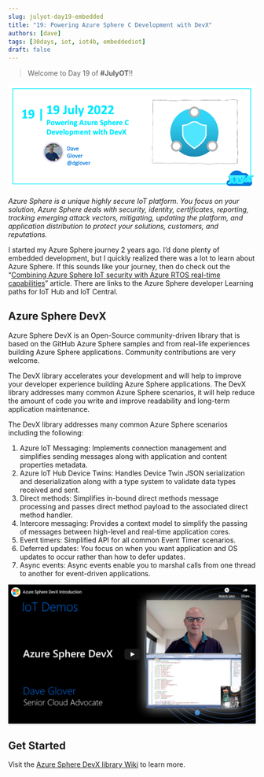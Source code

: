 ```yaml
---
slug: julyot-day19-embedded
title: "19: Powering Azure Sphere C Development with DevX"
authors: [dave]
tags: [30days, iot, iot4b, embeddediot]
draft: false
---
```


<head>
  <meta name="twitter:url" content="https://julyot.dev/blog/julyot-day19-embedded" />
  <meta name="twitter:title" content="Powering Azure Sphere C Development with DevX" />
  <meta name="twitter:description" content="Azure Sphere DevX is an Open-Source community-driven library that is based on the GitHub Azure Sphere samples and from real-life experiences building Azure Sphere applications." />
  <meta name="twitter:image" content="https://julyot.dev/img/png/JulyOT-banner-19-sphere-devx.png" />
  <meta name="twitter:card" content="summary_large_image" />
  <meta name="twitter:creator" content="@dglover" />
  <meta name="twitter:site" content="@AzureAdvocates" />
  <link rel="canonical" href="https://julyot.dev/blog/julyot-day19-embedded" />
</head>

> Welcome to Day 19 of **#JulyOT**!!

![Post banner](/img/png/JulyOT-banner-19-sphere-devx.png)

_Azure Sphere is a unique highly secure IoT platform. You focus on your solution, Azure Sphere deals with security, identity, certificates, reporting, tracking emerging attack vectors, mitigating, updating the platform, and application distribution to protect your solutions, customers, and reputations._

I started my Azure Sphere journey 2 years ago. I’d done plenty of embedded development, but I quickly realized there was a lot to learn about Azure Sphere. If this sounds like your journey, then do check out the “[Combining Azure Sphere IoT security with Azure RTOS real-time capabilities](https://techcommunity.microsoft.com/t5/internet-of-things/combining-azure-sphere-iot-security-with-azure-rtos-real-time/ba-p/1992869)” article. There are links to the Azure Sphere developer Learning paths for IoT Hub and IoT Central.

## Azure Sphere DevX

Azure Sphere DevX is an Open-Source community-driven library that is based on the GitHub Azure Sphere samples and from real-life experiences building Azure Sphere applications. Community contributions are very welcome.

The DevX library accelerates your development and will help to improve your developer experience building Azure Sphere applications. The DevX library addresses many common Azure Sphere scenarios, it will help reduce the amount of code you write and improve readability and long-term application maintenance.

The DevX library addresses many common Azure Sphere scenarios including the following:

1. Azure IoT Messaging:
Implements connection management and simplifies sending messages along with application and content properties metadata.
1. Azure IoT Hub Device Twins:
Handles Device Twin JSON serialization and deserialization along with a type system to validate data types received and sent.
1. Direct methods:
Simplifies in-bound direct methods message processing and passes direct method payload to the associated direct method handler.
1. Intercore messaging:
Provides a context model to simplify the passing of messages between high-level and real-time application cores.
1. Event timers:
Simplified API for all common Event Timer scenarios.
1. Deferred updates:
You focus on when you want application and OS updates to occur rather than how to defer updates.
1. Async events:
Async events enable you to marshal calls from one thread to another for event-driven applications.

[![Click to play youtube introduction to Azure Sphere DevX](../static/img/png/youtube_cover.png)](https://youtu.be/rfXwEa-gMG8)

## Get Started

Visit the [Azure Sphere DevX library Wiki](https://github.com/Azure-Sphere-DevX/AzureSphereDevX.Examples/wiki) to learn more.
